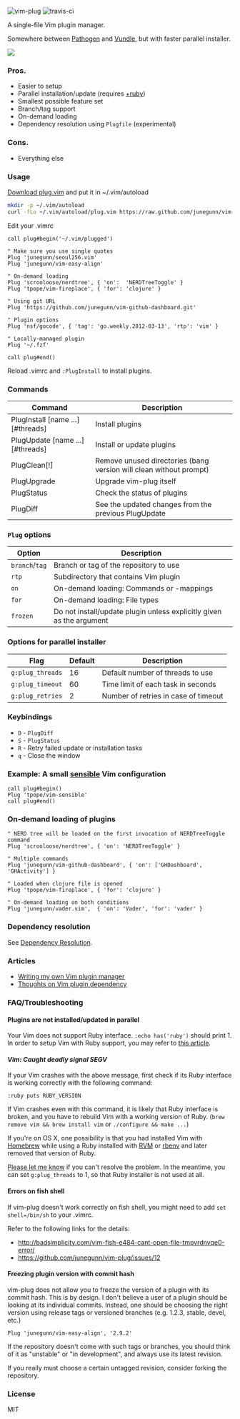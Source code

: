 ![vim-plug](https://raw.github.com/junegunn/vim-plug/master/plug.png)
![travis-ci](https://travis-ci.org/junegunn/vim-plug.svg?branch=master)

A single-file Vim plugin manager.

Somewhere between [Pathogen](https://github.com/tpope/vim-pathogen) and
[Vundle](https://github.com/gmarik/vundle), but with faster parallel installer.

![](https://raw.github.com/junegunn/i/master/vim-plug/installer.gif)

### Pros.

- Easier to setup
- Parallel installation/update (requires
  [+ruby](http://junegunn.kr/2013/09/installing-vim-with-ruby-support/))
- Smallest possible feature set
- Branch/tag support
- On-demand loading
- Dependency resolution using `Plugfile` (experimental)

### Cons.

- Everything else

### Usage

[Download plug.vim](https://raw.github.com/junegunn/vim-plug/master/plug.vim)
and put it in ~/.vim/autoload

```sh
mkdir -p ~/.vim/autoload
curl -fLo ~/.vim/autoload/plug.vim https://raw.github.com/junegunn/vim-plug/master/plug.vim
```

Edit your .vimrc

```vim
call plug#begin('~/.vim/plugged')

" Make sure you use single quotes
Plug 'junegunn/seoul256.vim'
Plug 'junegunn/vim-easy-align'

" On-demand loading
Plug 'scrooloose/nerdtree', { 'on':  'NERDTreeToggle' }
Plug 'tpope/vim-fireplace', { 'for': 'clojure' }

" Using git URL
Plug 'https://github.com/junegunn/vim-github-dashboard.git'

" Plugin options
Plug 'nsf/gocode', { 'tag': 'go.weekly.2012-03-13', 'rtp': 'vim' }

" Locally-managed plugin
Plug '~/.fzf'

call plug#end()
```

Reload .vimrc and `:PlugInstall` to install plugins.

### Commands

| Command                           | Description                                                        |
| --------------------------------- | ------------------------------------------------------------------ |
| PlugInstall [name ...] [#threads] | Install plugins                                                    |
| PlugUpdate [name ...] [#threads]  | Install or update plugins                                          |
| PlugClean[!]                      | Remove unused directories (bang version will clean without prompt) |
| PlugUpgrade                       | Upgrade vim-plug itself                                            |
| PlugStatus                        | Check the status of plugins                                        |
| PlugDiff                          | See the updated changes from the previous PlugUpdate               |

### `Plug` options

| Option         | Description                                                          |
| -------------- | -------------------------------------------------------------------- |
| `branch`/`tag` | Branch or tag of the repository to use                               |
| `rtp`          | Subdirectory that contains Vim plugin                                |
| `on`           | On-demand loading: Commands or <Plug>-mappings                       |
| `for`          | On-demand loading: File types                                        |
| `frozen`       | Do not install/update plugin unless explicitly given as the argument |

### Options for parallel installer

| Flag             | Default | Description                          |
| ---------------- | ------- | ------------------------------------ |
| `g:plug_threads` | 16      | Default number of threads to use     |
| `g:plug_timeout` | 60      | Time limit of each task in seconds   |
| `g:plug_retries` | 2       | Number of retries in case of timeout |

### Keybindings

- `D` - `PlugDiff`
- `S` - `PlugStatus`
- `R` - Retry failed update or installation tasks
- `q` - Close the window

### Example: A small [sensible](https://github.com/tpope/vim-sensible) Vim configuration

```vim
call plug#begin()
Plug 'tpope/vim-sensible'
call plug#end()
```

### On-demand loading of plugins

```vim
" NERD tree will be loaded on the first invocation of NERDTreeToggle command
Plug 'scrooloose/nerdtree', { 'on': 'NERDTreeToggle' }

" Multiple commands
Plug 'junegunn/vim-github-dashboard', { 'on': ['GHDashboard', 'GHActivity'] }

" Loaded when clojure file is opened
Plug 'tpope/vim-fireplace', { 'for': 'clojure' }

" On-demand loading on both conditions
Plug 'junegunn/vader.vim',  { 'on': 'Vader', 'for': 'vader' }
```

### Dependency resolution

See [Dependency
Resolution](https://github.com/junegunn/vim-plug/wiki/Dependency-Resolution).

### Articles

- [Writing my own Vim plugin manager](http://junegunn.kr/2013/09/writing-my-own-vim-plugin-manager)
- [Thoughts on Vim plugin dependency](http://junegunn.kr/2013/09/thoughts-on-vim-plugin-dependency)

### FAQ/Troubleshooting

#### Plugins are not installed/updated in parallel

Your Vim does not support Ruby interface. `:echo has('ruby')` should print 1.
In order to setup Vim with Ruby support, you may refer to [this
article](http://junegunn.kr/2013/09/installing-vim-with-ruby-support).

#### *Vim: Caught deadly signal SEGV*

If your Vim crashes with the above message, first check if its Ruby interface is
working correctly with the following command:

```vim
:ruby puts RUBY_VERSION
```

If Vim crashes even with this command, it is likely that Ruby interface is
broken, and you have to rebuild Vim with a working version of Ruby.
(`brew remove vim && brew install vim` or `./configure && make ...`)

If you're on OS X, one possibility is that you had installed Vim with
[Homebrew](http://brew.sh/) while using a Ruby installed with
[RVM](http://rvm.io/) or [rbenv](https://github.com/sstephenson/rbenv) and later
removed that version of Ruby.

[Please let me know](https://github.com/junegunn/vim-plug/issues) if you can't
resolve the problem. In the meantime, you can set `g:plug_threads` to 1, so that
Ruby installer is not used at all.

#### Errors on fish shell

If vim-plug doesn't work correctly on fish shell, you might need to add `set
shell=/bin/sh` to your .vimrc.

Refer to the following links for the details:
- http://badsimplicity.com/vim-fish-e484-cant-open-file-tmpvrdnvqe0-error/
- https://github.com/junegunn/vim-plug/issues/12

#### Freezing plugin version with commit hash

vim-plug does not allow you to freeze the version of a plugin with its commit
hash. This is by design. I don't believe a user of a plugin should be looking
at its individual commits. Instead, one should be choosing the right version
using release tags or versioned branches (e.g. 1.2.3, stable, devel, etc.)

```vim
Plug 'junegunn/vim-easy-align', '2.9.2'
```

If the repository doesn't come with such tags or branches, you should think of
it as "unstable" or "in development", and always use its latest revision.

If you really must choose a certain untagged revision, consider forking the
repository.

### License

MIT

